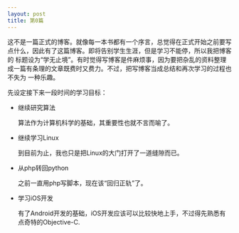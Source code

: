 ```yaml
---
layout: post
title: 第0篇
---
```


这不是一篇正式的博客。就像每一本书都有一个序言，总觉得在正式开始之前要写点什么，因此有了这篇博客。即将告别学生生涯，但是学习不能停，所以我把博客的
标题设为“学无止境”。有时觉得写博客是件麻烦事，因为要把杂乱的资料整理成一篇有条理的文章既费时又费力。不过，把写博客当成总结和再次学习的过程也不失为
一种乐趣。

先设定接下来一段时间的学习目标：
<!-- more -->

* 继续研究算法

	算法作为计算机科学的基础，其重要性也就不言而喻了。
	
* 继续学习Linux

	到目前为止，我也只是把Linux的大门打开了一道缝隙而已。
	
* 从php转回python

	之前一直用php写脚本，现在该“回归正轨”了。
	
* 学习iOS开发

	有了Android开发的基础，iOS开发应该可以比较快地上手，不过得先熟悉有点奇特的Objective-C.
